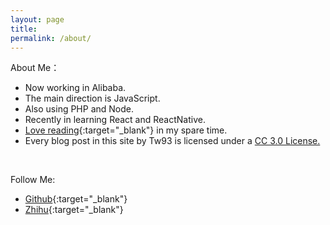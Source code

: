 ```yaml
---
layout: page
title:
permalink: /about/
---
```


About Me：

* Now working in Alibaba.
* The main direction is JavaScript.
* Also using PHP and Node.
* Recently in learning React and ReactNative.
* [Love reading](http://book.douban.com/people/77063977/){:target="_blank"} in my spare time.
* Every blog post in this site by Tw93 is licensed under a <a rel="license" href="http://creativecommons.org/licenses/by-nc/3.0/cn/" target="_blank">CC 3.0 License.</a>
<br>


Follow Me:

* [Github](https://github.com/{{site.github_username}}){:target="_blank"}
* [Zhihu](https://www.zhihu.com/people/{{site.zhihu_id}}){:target="_blank"}
